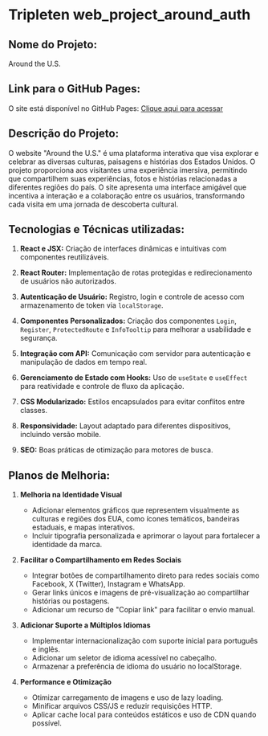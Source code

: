 # Tripleten web_project_around_auth

## Nome do Projeto:

Around the U.S.

## Link para o GitHub Pages:

O site está disponível no GitHub Pages: [Clique aqui para acessar](https://jlcambraia.github.io/web_project_around_auth/)

## Descrição do Projeto:

O website "Around the U.S." é uma plataforma interativa que visa explorar e celebrar as diversas culturas, paisagens e histórias dos Estados Unidos. O projeto proporciona aos visitantes uma experiência imersiva, permitindo que compartilhem suas experiências, fotos e histórias relacionadas a diferentes regiões do país. O site apresenta uma interface amigável que incentiva a interação e a colaboração entre os usuários, transformando cada visita em uma jornada de descoberta cultural.

## Tecnologias e Técnicas utilizadas:

1. **React e JSX:** Criação de interfaces dinâmicas e intuitivas com componentes reutilizáveis.

2. **React Router:** Implementação de rotas protegidas e redirecionamento de usuários não autorizados.

3. **Autenticação de Usuário:** Registro, login e controle de acesso com armazenamento de token via `localStorage`.

4. **Componentes Personalizados:** Criação dos componentes `Login`, `Register`, `ProtectedRoute` e `InfoTooltip` para melhorar a usabilidade e segurança.

5. **Integração com API:** Comunicação com servidor para autenticação e manipulação de dados em tempo real.

6. **Gerenciamento de Estado com Hooks:** Uso de `useState` e `useEffect` para reatividade e controle de fluxo da aplicação.

7. **CSS Modularizado:** Estilos encapsulados para evitar conflitos entre classes.

8. **Responsividade:** Layout adaptado para diferentes dispositivos, incluindo versão mobile.

9. **SEO:** Boas práticas de otimização para motores de busca.

## Planos de Melhoria:

1. **Melhoria na Identidade Visual**

   - Adicionar elementos gráficos que representem visualmente as culturas e regiões dos EUA, como ícones temáticos, bandeiras estaduais, e mapas interativos.
   - Incluir tipografia personalizada e aprimorar o layout para fortalecer a identidade da marca.

2. **Facilitar o Compartilhamento em Redes Sociais**

   - Integrar botões de compartilhamento direto para redes sociais como Facebook, X (Twitter), Instagram e WhatsApp.
   - Gerar links únicos e imagens de pré-visualização ao compartilhar histórias ou postagens.
   - Adicionar um recurso de "Copiar link" para facilitar o envio manual.

3. **Adicionar Suporte a Múltiplos Idiomas**

   - Implementar internacionalização com suporte inicial para português e inglês.
   - Adicionar um seletor de idioma acessível no cabeçalho.
   - Armazenar a preferência de idioma do usuário no localStorage.

4. **Performance e Otimização**
   - Otimizar carregamento de imagens e uso de lazy loading.
   - Minificar arquivos CSS/JS e reduzir requisições HTTP.
   - Aplicar cache local para conteúdos estáticos e uso de CDN quando possível.
